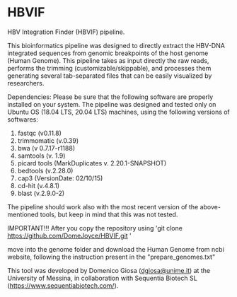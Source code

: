 # HBVIF
HBV Integration Finder (HBVIF) pipeline.

This bioinformatics pipeline was designed to directly extract the HBV-DNA integrated sequences from genomic breakpoints of the host genome (Human Genome).
This pipeline takes as input directly the raw reads, performs the trimming (customizable/skippable), and processes them generating several tab-separated files that can be easily visualized by researchers.

Dependencies:
Please be sure that the following software are properly installed on your system.
The pipeline was designed and tested only on Ubuntu OS (18.04 LTS, 20.04 LTS) machines, using the following versions of softwares:
1) fastqc (v0.11.8)
2) trimmomatic (v.0.39)
3) bwa (v 0.7.17-r1188)
4) samtools (v. 1.9)
5) picard tools (MarkDuplicates v. 2.20.1-SNAPSHOT)
6) bedtools (v.2.28.0)
7) cap3 (VersionDate: 02/10/15)
8) cd-hit (v.4.8.1)
9) blast (v.2.9.0-2)

The pipeline should work also with the most recent version of the above-mentioned tools, but keep in mind that this was not tested.

IMPORTANT!!!
After you copy the repository using
'git clone https://github.com/DomeJoyce/HBVIF.git '

move into the genome folder and download the Human Genome from ncbi website, following the instruction present in the "prepare_genomes.txt"

This tool was developed by Domenico Giosa (dgiosa@unime.it) at the University of Messina, in collaboration with Sequentia Biotech SL (https://www.sequentiabiotech.com/).
